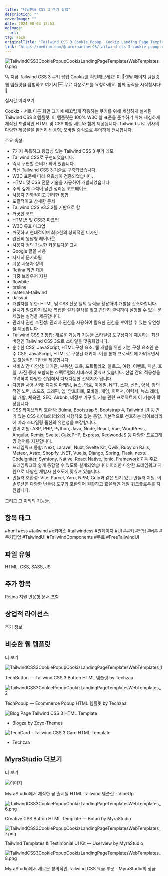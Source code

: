 ```yaml
---
title: "테일윈드 CSS 3 쿠키 팝업"
description: ""
coverImage: ""
date: 2024-08-03 15:53
ogImage: 
  url: 
tag: Tech
originalTitle: "Tailwind CSS 3 Cookie Popup  Cookiz Landing Page Templates Web Templates"
link: "https://medium.com/@auroraaether98/tailwind-css-3-cookie-popup-cookiz-landing-page-templates-web-templates-9403556dcaa4"
---
```




![TailwindCSS3CookiePopupCookizLandingPageTemplatesWebTemplates_0.png](/assets/img/TailwindCSS3CookiePopupCookizLandingPageTemplatesWebTemplates_0.png)

🔍 지금 Tailwind CSS 3 쿠키 팝업 Cookiz를 확인해보세요! 이 📁랜딩 페이지 템플릿 웹 템플릿을 탐험하고 여기서 🆓 무료 다운로드를 요청하세요. 함께 공작을 시작합시다! 🚀

실시간 미리보기

Cookiz - 서로 다른 화면 크기에 매끄럽게 적응하는 쿠키를 위해 세심하게 설계된 Tailwind CSS 3 템플릿. 이 템플릿은 100% W3C 웹 표준을 준수하기 위해 세심하게 제작된 포괄적인 HTML 및 CSS 파일 세트와 함께 제공됩니다. Tailwind UI로 귀사의 다양한 제공물을 완전히 반응형, 모바일 중심으로 우아하게 전시합니다.

<div class="content-ad"></div>

주요 속성:

- 7가지 독특하고 응답성 있는 Tailwind CSS 3 쿠키 데모
- Tailwind CSS로 구현되었습니다.
- 즉시 구현할 준비가 되어 있습니다.
- 최신 Tailwind CSS 3 기술로 구축되었습니다.
- W3C 표준에 따라 유효성이 검증되었습니다.
- HTML 및 CSS 전문 기술을 사용하여 개발되었습니다.
- 주의 깊게 주석이 달린 정리된 코드베이스
- 사용자 친화적이고 편리한 통합
- 포괄적이고 상세한 문서
- Tailwind CSS v3.3.2를 기반으로 함
- 깨끗한 코드
- HTML5 및 CSS3 마크업
- W3C 유효 마크업
- 깨끗하고 현대적이며 최소한의 창의적인 디자인
- 완전히 응답형 레이아웃
- 사용자 정의 가능한 카운트다운 표시
- Google 글꼴 사용
- 자세히 문서화됨
- 쉬운 사용자 정의
- Retina 화면 대응
- 다중 브라우저 지원
- flowbite
- preline
- material-tailwind
- daisyui
- 개발자를 위한: HTML 및 CSS 전문 팀의 능력을 활용하여 개발을 간소화합니다.
- 설치가 필요하지 않음: 복잡한 설치 절차를 잊고 간단히 클릭하여 실행할 수 있는 문제없는 설정을 제공합니다.
- 관리자 권한 호환성: 관리자 권한을 사용하여 필요한 권한을 부여할 수 있는 유연성을 제공합니다.
- Tailwind CSS 3 통합: 새로운 기능과 기능을 스타일링 도구상자에 제공하는 최신 버전인 Tailwind CSS 3으로 스타일을 맞춤화합니다.
- 순수한 CSS, JavaScript, HTML 구성 요소: 웹 개발을 위한 기본 구성 요소인 순수 CSS, JavaScript, HTML로 구성된 패키지. 이를 통해 프로젝트에 가벼우면서도 효율적인 기반을 제공합니다.
- 서비스 간 다양성: 대기관, 부동산, 교육, 포트폴리오, 블로그, 여행, 이벤트, 패션, 호텔, 사진 등에 포함되는 스펙트럼의 서비스에 맞춰져 있습니다. 산업 간의 적응성을 고려하여 다양한 산업에서 다재다능한 선택지가 됩니다.
- 다양한 사용 사례: 디지털 마케팅, 뉴스, 의료, 이메일, NFT, 스파, 산업, 양식, 창의적인 노력, 스포츠, 그래픽, 앱, 암호화폐, 모바일, 게임, 이력서, 이력서, 뉴스 레터, 웹 개발, 체육관, SEO, Airbnb, 비정부 기구 및 기술 관련 프로젝트에 이 기능이 확장됩니다.
- CSS 라이브러리 호환성: Bulma, Bootstrap 5, Bootstrap 4, Tailwind UI 등 인기 있는 CSS 라이브러리와의 시행착오 없는 통합. 기본적으로 선호하는 라이브러리에 따라 스타일링 옵션의 유연성을 보장합니다.
- 언어 지원: ASP, PHP, Python, Java, Node, React, Vue, WordPress, Angular, Remix, Svelte, CakePHP, Express, RedwoodJS 등 다양한 프로그래밍 언어를 지원합니다.
- 프레임워크 통합: Next, Laravel, Nuxt, Svelte Kit, Qwik, Ruby on Rails, Meteor, Astro, Shopify, .NET, Vue.js, Django, Spring, Flask, nextui, CodeIgniter, Symfony, Native, React Native, Ionic, Framework 7 등 주요 프레임워크와 쉽게 통합할 수 있도록 설계되었습니다. 이러한 다양한 프레임워크 지원으로 다양한 개발자 선호도에 맞춰져 있습니다.
- 번들러 호환성: Vite, Parcel, Yarn, NPM, Gulp과 같은 인기 있는 번들러 지원. 이 솔루션은 다양한 번들링 도구와 호환되어 원활하고 효율적인 개발 워크플로우를 지원합니다.

그리고 그 이외의 기능들...

## 항목 태그

#html #css #tailwind #e커머스 #tailwindcss #원페이지 #UI #쿠키 #팝업 #버튼 #쿠키팝업 #TaiwindUI #TailwindComponents #무료 #FreeTailwindUI

<div class="content-ad"></div>

## 파일 유형

HTML, CSS, SASS, JS

## 추가 항목

Retina 지원
반응형
문서 포함

<div class="content-ad"></div>

## 상업적 라이선스

추가 정보

## 비슷한 웹 템플릿

더 보기

<div class="content-ad"></div>

![TailwindCSS3CookiePopupCookizLandingPageTemplatesWebTemplates_1](/assets/img/TailwindCSS3CookiePopupCookizLandingPageTemplatesWebTemplates_1.png)

TechButton — Tailwind CSS 3 Button HTML 템플릿 by Techzaa

![TailwindCSS3CookiePopupCookizLandingPageTemplatesWebTemplates_2](/assets/img/TailwindCSS3CookiePopupCookizLandingPageTemplatesWebTemplates_2.png)

TechPopup — Ecommerce Popup HTML 템플릿 by Techzaa

<div class="content-ad"></div>

![Blog Page Tailwind CSS 3 HTML Template](/assets/img/TailwindCSS3CookiePopupCookizLandingPageTemplatesWebTemplates_3.png)

- Blogza by Zoyo-Themes

![TechCard - Tailwind CSS 3 Card HTML Template](/assets/img/TailwindCSS3CookiePopupCookizLandingPageTemplatesWebTemplates_4.png)

- Techzaa

<div class="content-ad"></div>

## MyraStudio 더보기

더 보기

![이미지](/assets/img/TailwindCSS3CookiePopupCookizLandingPageTemplatesWebTemplates_5.png)

MyraStudio에서 제작한 곧 출시될 HTML Tailwind 템플릿 - VibeUp

<div class="content-ad"></div>

![TailwindCSS3CookiePopupCookizLandingPageTemplatesWebTemplates_6.png](/assets/img/TailwindCSS3CookiePopupCookizLandingPageTemplatesWebTemplates_6.png)

Creative CSS Button HTML Template — Botan by MyraStudio

![TailwindCSS3CookiePopupCookizLandingPageTemplatesWebTemplates_7.png](/assets/img/TailwindCSS3CookiePopupCookizLandingPageTemplatesWebTemplates_7.png)

Tailwind Templates & Testimonial UI Kit — Userview by MyraStudio

<div class="content-ad"></div>

![TailwindCSS3CookiePopupCookizLandingPageTemplatesWebTemplates_8.png](/assets/img/TailwindCSS3CookiePopupCookizLandingPageTemplatesWebTemplates_8.png)

MyraStudio에서 새로운 창의적인 Tailwind CSS 요금 부문 - MyraStudio의 상금
